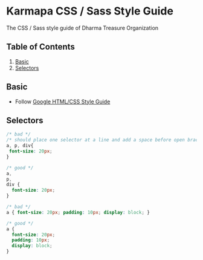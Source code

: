 # Karmapa CSS / Sass Style Guide
The CSS / Sass style guide of Dharma Treasure Organization

## Table of Contents

  1. [Basic](#basic)
  2. [Selectors](#selectors)
  
## Basic
 - Follow [Google HTML/CSS Style Guide](https://google.github.io/styleguide/htmlcssguide.xml#CSS_Style_Rules)
  
## Selectors

```css
/* bad */
/* should place one selector at a line and add a space before open brace to enhance readability */
a, p, div{
 font-size: 20px; 
}

/* good */
a,
p,
div {
  font-size: 20px;
}

/* bad */
a { font-size: 20px; padding: 10px; display: block; }

/* good */
a {
  font-size: 20px;
  padding: 10px;
  display: block;
}
```
